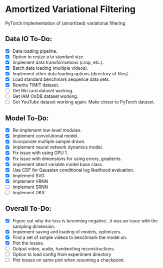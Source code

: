 # Amortized Variational Filtering
PyTorch implementation of (amortized) variational filtering

## Data IO To-Do:
- [x] Data loading pipeline.
- [x] Option to resize a to standard size.
- [x] Implement data transformations (crop, etc.).
- [x] Batch data loading (multiple videos).
- [x] Implement other data loading options (directory of files).
- [x] Load standard benchmark sequence data sets.
- [x] Rewrite TIMIT dataset.
- [ ] Get Blizzard dataset working.
- [ ] Get IAM OnDB dataset working.
- [ ] Get YouTube dataset working again. Make closer to PyTorch dataset.

## Model To-Do:
- [x] Re-implement low-level modules.
- [x] Implement convolutional model.
- [x] Incorporate multiple sample draws.
- [x] Implement neural network dynamics model.
- [x] Fix issue with using GPU 1.
- [x] Fix issue with dimensions for using errors, gradients.
- [x] Implement latent variable model base class.
- [x] Use CDF for Gaussian conditional log likelihood evaluation.
- [x] Implement SVG
- [x] Implement VRNN
- [ ] Implement SRNN
- [ ] Implement DKS

## Overall To-Do:
- [x] Figure out why the loss is becoming negative...it was an issue with the sampling dimension.
- [x] Implement saving and loading of models, optimizers.
- [x] Find a set of simple videos to benchmark the model on.
- [x] Plot the losses.
- [ ] Output video, audio, handwriting reconstructions.
- [ ] Option to load config from experiment directory
- [ ] Plot losses on same plot when resuming a checkpoint.

